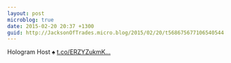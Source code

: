```yaml
---
layout: post
microblog: true
date: 2015-02-20 20:37 +1300
guid: http://JacksonOfTrades.micro.blog/2015/02/20/t568675677106540544.html
---
```

Hologram Host ♠ [t.co/ERZYZukmK...](http://t.co/ERZYZukmKB)
